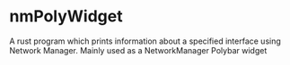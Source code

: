 # nmPolyWidget
A rust program which prints information about a specified interface using Network Manager. Mainly used as a NetworkManager Polybar widget

